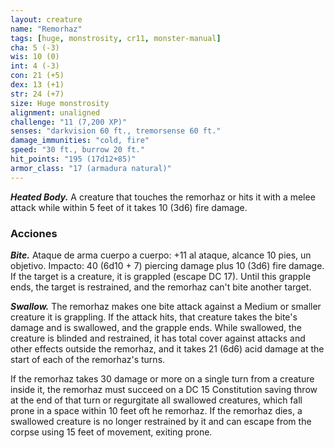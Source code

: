 ```yaml
---
layout: creature
name: "Remorhaz"
tags: [huge, monstrosity, cr11, monster-manual]
cha: 5 (-3)
wis: 10 (0)
int: 4 (-3)
con: 21 (+5)
dex: 13 (+1)
str: 24 (+7)
size: Huge monstrosity
alignment: unaligned
challenge: "11 (7,200 XP)"
senses: "darkvision 60 ft., tremorsense 60 ft."
damage_immunities: "cold, fire"
speed: "30 ft., burrow 20 ft."
hit_points: "195 (17d12+85)"
armor_class: "17 (armadura natural)"
---
```


***Heated Body.*** A creature that touches the remorhaz or hits it with a melee attack while within 5 feet of it takes 10 (3d6) fire damage.

### Acciones

***Bite.*** Ataque de arma cuerpo a cuerpo: +11 al ataque, alcance 10 pies, un objetivo. Impacto: 40 (6d10 + 7) piercing damage plus 10 (3d6) fire damage. If the target is a creature, it is grappled (escape DC 17). Until this grapple ends, the target is restrained, and the remorhaz can't bite another target.

***Swallow.*** The remorhaz makes one bite attack against a Medium or smaller creature it is grappling. If the attack hits, that creature takes the bite's damage and is swallowed, and the grapple ends. While swallowed, the creature is blinded and restrained, it has total cover against attacks and other effects outside the remorhaz, and it takes 21 (6d6) acid damage at the start of each of the remorhaz's turns.

If the remorhaz takes 30 damage or more on a single turn from a creature inside it, the remorhaz must succeed on a DC 15 Constitution saving throw at the end of that turn or regurgitate all swallowed creatures, which fall prone in a space within 10 feet oft he remorhaz. If the remorhaz dies, a swallowed creature is no longer restrained by it and can escape from the corpse using 15 feet of movement, exiting prone.